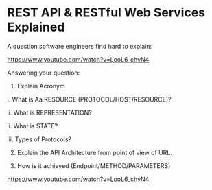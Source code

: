 # REST API & RESTful Web Services Explained

A question software engineers find hard to explain:

https://www.youtube.com/watch?v=LooL6_chvN4 

Answering your question:

1. Explain Acronym

i. What is  Aa RESOURCE (PROTOCOL/HOST/RESOURCE)?

ii. What is REPRESENTATION?

ii. What is STATE?

iii. Types of Protocols?

2. Explain the API Architecture from point of view of URL. 

3. How is it achieved (Endpoint/METHOD/PARAMETERS)

https://www.youtube.com/watch?v=LooL6_chvN4
